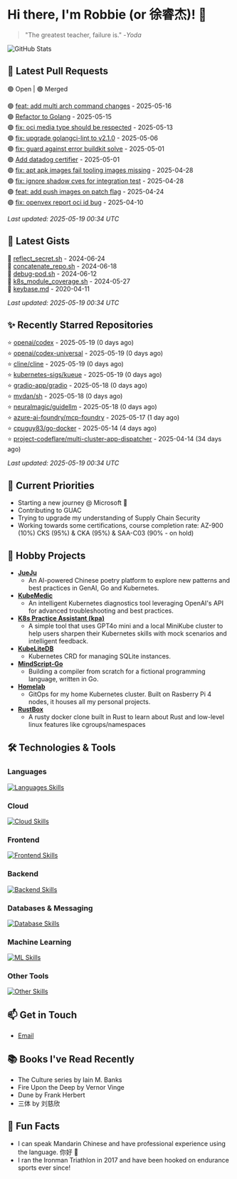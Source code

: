 # Hi there, I'm Robbie (or 徐睿杰)! 👋

> "The greatest teacher, failure is." -_Yoda_

![GitHub Stats](https://github-readme-stats.vercel.app/api?username=robert-cronin&show_icons=true&theme=radical)

<!-- START_SECTION:prs -->
## 🔄 Latest Pull Requests

🟢 Open | 🟣 Merged

🟢 [feat: add multi arch command changes](https://github.com/project-copacetic/copacetic/pull/1009) - 2025-05-16<br>
🟢 [Refactor to Golang](https://github.com/sozercan/guac-ai-mole/pull/12) - 2025-05-15<br>
🟣 [fix: oci media type should be respected](https://github.com/project-copacetic/copacetic/pull/949) - 2025-05-13<br>
🟣 [fix: upgrade golangci-lint to v2.1.0](https://github.com/project-copacetic/copacetic/pull/1045) - 2025-05-06<br>
🟣 [fix: guard against error buildkit solve](https://github.com/project-copacetic/copacetic/pull/1037) - 2025-05-01<br>
🟢 [Add datadog certifier](https://github.com/guacsec/guac/pull/2366) - 2025-05-01<br>
🟣 [fix: apt apk images fail tooling images missing](https://github.com/project-copacetic/copacetic/pull/985) - 2025-04-28<br>
🟣 [fix: ignore shadow cves for integration test](https://github.com/project-copacetic/copacetic/pull/1027) - 2025-04-28<br>
🟣 [feat: add push images on patch flag](https://github.com/project-copacetic/copacetic/pull/1004) - 2025-04-24<br>
🟣 [fix: openvex report oci id bug](https://github.com/project-copacetic/copacetic/pull/928) - 2025-04-10<br>

*Last updated: 2025-05-19 00:34 UTC*<!-- END_SECTION:prs -->

<!-- START_SECTION:gists -->
## 📜 Latest Gists

📜 [reflect_secret.sh](https://gist.github.com/robert-cronin/c4df6777ba61bacd45a4bd67b5ea5b34) - 2024-06-24<br>
📜 [concatenate_repo.sh](https://gist.github.com/robert-cronin/02215e61893d6616fc0d269e829b50ed) - 2024-06-18<br>
📜 [debug-pod.sh](https://gist.github.com/robert-cronin/0a76a112fe444bccd50cb7ac56e8b1b5) - 2024-06-12<br>
📜 [k8s_module_coverage.sh](https://gist.github.com/robert-cronin/150e3044b916ebe597478b1294f97da8) - 2024-05-27<br>
📜 [keybase.md](https://gist.github.com/robert-cronin/a8474252ac7483f7c1de43dd8a7308e3) - 2020-04-11<br>

*Last updated: 2025-05-19 00:34 UTC*<!-- END_SECTION:gists -->

<!-- START_SECTION:starred -->
## ✨ Recently Starred Repositories

⭐ [openai/codex](https://github.com/openai/codex) - 2025-05-19 (0 days ago)<br>
⭐ [openai/codex-universal](https://github.com/openai/codex-universal) - 2025-05-19 (0 days ago)<br>
⭐ [cline/cline](https://github.com/cline/cline) - 2025-05-19 (0 days ago)<br>
⭐ [kubernetes-sigs/kueue](https://github.com/kubernetes-sigs/kueue) - 2025-05-19 (0 days ago)<br>
⭐ [gradio-app/gradio](https://github.com/gradio-app/gradio) - 2025-05-18 (0 days ago)<br>
⭐ [mvdan/sh](https://github.com/mvdan/sh) - 2025-05-18 (0 days ago)<br>
⭐ [neuralmagic/guidellm](https://github.com/neuralmagic/guidellm) - 2025-05-18 (0 days ago)<br>
⭐ [azure-ai-foundry/mcp-foundry](https://github.com/azure-ai-foundry/mcp-foundry) - 2025-05-17 (1 day ago)<br>
⭐ [cpuguy83/go-docker](https://github.com/cpuguy83/go-docker) - 2025-05-14 (4 days ago)<br>
⭐ [project-codeflare/multi-cluster-app-dispatcher](https://github.com/project-codeflare/multi-cluster-app-dispatcher) - 2025-04-14 (34 days ago)<br>

*Last updated: 2025-05-19 00:34 UTC*<!-- END_SECTION:starred -->

## 🔭 Current Priorities

- Starting a new journey @ Microsoft 🚀
- Contributing to GUAC
- Trying to upgrade my understanding of Supply Chain Security
- Working towards some certifications, course completion rate: AZ-900 (10%) CKS (95%) & CKA (95%) & SAA-C03 (90% - on hold)

## 🚀 Hobby Projects

- [**JueJu**](https://github.com/robert-cronin/jueju)
  - An AI-powered Chinese poetry platform to explore new patterns and best practices in GenAI, Go and Kubernetes.
- [**KubeMedic**](https://github.com/robert-cronin/kubemedic)
  - An intelligent Kubernetes diagnostics tool leveraging OpenAI's API for advanced troubleshooting and best practices.
- [**K8s Practice Assistant (kpa)**](https://github.com/robert-cronin/kpa)
  - A simple tool that uses GPT4o mini and a local MiniKube cluster to help users sharpen their Kubernetes skills with mock scenarios and intelligent feedback.
- [**KubeLiteDB**](https://github.com/robert-cronin/KubeLiteDB)
  - Kubernetes CRD for managing SQLite instances.
- [**MindScript-Go**](https://github.com/robert-cronin/mindscript-go)
  - Building a compiler from scratch for a fictional programming language, written in Go.
- [**Homelab**](https://github.com/robert-cronin/homelab)
  - GitOps for my home Kubernetes cluster. Built on Rasberry Pi 4 nodes, it houses all my personal projects.
- [**RustBox**](https://github.com/robert-cronin/rust-box)
  - A rusty docker clone built in Rust to learn about Rust and low-level linux features like cgroups/namespaces

## 🛠️ Technologies & Tools

### Languages

[![Languages Skills](https://skillicons.dev/icons?i=go,typescript,python,bash)](https://skillicons.dev)

### Cloud

[![Cloud Skills](https://skillicons.dev/icons?i=kubernetes,aws,linux,terraform,githubactions,jenkins)](https://skillicons.dev)

### Frontend

[![Frontend Skills](https://skillicons.dev/icons?i=mui,react,redux,figma,styledcomponents,nextjs,vite,css,html,ts)](https://skillicons.dev)

### Backend

[![Backend Skills](https://skillicons.dev/icons?i=nodejs,fastapi,express,postgres,python)](https://skillicons.dev)

### Databases & Messaging

[![Database Skills](https://skillicons.dev/icons?i=mongodb,postgresql,mysql,redis,rabbitmq,kafka)](https://skillicons.dev)

### Machine Learning

[![ML Skills](https://skillicons.dev/icons?i=tensorflow,elasticsearch,pytorch,opencv)](https://skillicons.dev)

### Other Tools

[![Other Skills](https://skillicons.dev/icons?i=vscode,git,docker,jest,cypress,grafana,prometheus,bash)](https://skillicons.dev)

## 📫 Get in Touch

- [Email](mailto:robert.cronin@uqconnect.edu.au)

## 📚 Books I've Read Recently

- The Culture series by Iain M. Banks
- Fire Upon the Deep by Vernor Vinge
- Dune by Frank Herbert
- 三体 by 刘慈欣

## 🌟 Fun Facts

- I can speak Mandarin Chinese and have professional experience using the language. 你好 👋
- I ran the Ironman Triathlon in 2017 and have been hooked on endurance sports ever since!
